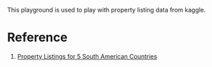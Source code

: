 This playground is used to play with property listing data from kaggle.


# Reference

1. [Property Listings for 5 South American Countries](https://www.kaggle.com/rmjacobsen/property-listings-for-5-south-american-countries?select=uy_properties.csv)
